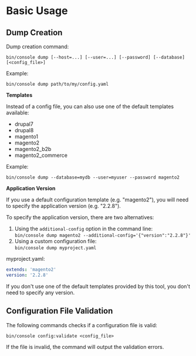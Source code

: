 # Basic Usage

## Dump Creation

Dump creation command:

```
bin/console dump [--host=...] [--user=...] [--password] [--database] [<config_file>]
```

Example:

```
bin/console dump path/to/my/config.yaml 
```

**Templates**

Instead of a config file, you can also use one of the default templates available:

- drupal7
- drupal8
- magento1
- magento2
- magento2_b2b
- magento2_commerce

Example:

```
bin/console dump --database=mydb --user=myuser --password magento2
```

**Application Version**

If you use a default configuration template (e.g. "magento2"), you will need to specify the application version (e.g. "2.2.8").

To specify the application version, there are two alternatives:

1. Using the `additional-config` option in the command line:  
   `bin/console dump magento2 --additional-config='{"version":"2.2.8"}'`
2. Using a custom configuration file:  
   `bin/console dump myproject.yaml`

myproject.yaml:

```yaml
extends: 'magento2'
version: '2.2.8'
```

If you don't use one of the default templates provided by this tool, you don't need to specify any version.


## Configuration File Validation

The following commands checks if a configuration file is valid:

```
bin/console config:validate <config_file>
```

If the file is invalid, the command will output the validation errors.
